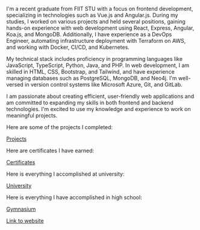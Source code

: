 I'm a recent graduate from FIIT STU with a focus on frontend development, specializing in technologies such as Vue.js and Angular.js. During my studies, I worked on various projects and held several positions, gaining hands-on experience with web development using React, Express, Angular, Koa.js, and MongoDB. Additionally, I have experience as a DevOps Engineer, automating infrastructure deployment with Terraform on AWS, and working with Docker, CI/CD, and Kubernetes.

My technical stack includes proficiency in programming languages like JavaScript, TypeScript, Python, Java, and PHP. In web development, I am skilled in HTML, CSS, Bootstrap, and Tailwind, and have experience managing databases such as PostgreSQL, MongoDB, and Neo4j. I'm well-versed in version control systems like Microsoft Azure, Git, and GitLab.

I am passionate about creating efficient, user-friendly web applications and am committed to expanding my skills in both frontend and backend technologies. I'm excited to use my knowledge and experience to work on meaningful projects.

Here are some of the projects I completed:

[Projects](https://github.com/PeterPlevko/Web-development)

Here are certificates I have earned:

[Certificates](https://github.com/PeterPlevko/Certificates)

Here is everything I accomplished at university:

[University](https://github.com/PeterPlevko/STU-FIIT)

Here is everything I have accomplished in high school:

[Gymnasium](https://github.com/PeterPlevko/Gymnazium-JMH-Cadca)

[Link to website](https://peterplevko.github.io/)
